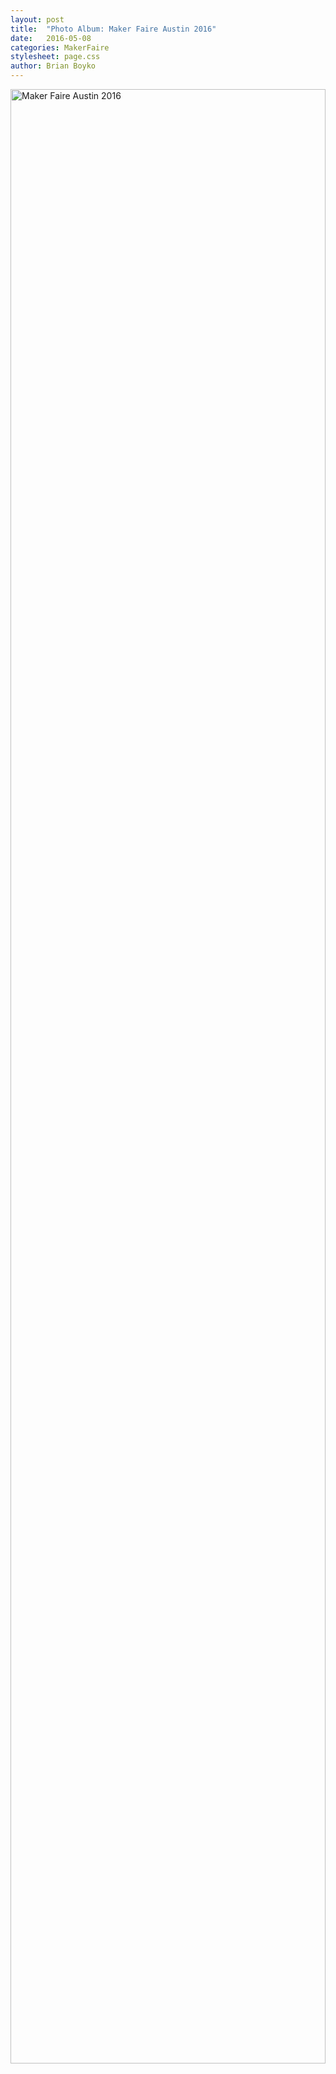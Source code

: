 ```yaml
---
layout: post
title:  "Photo Album: Maker Faire Austin 2016"
date:   2016-05-08
categories: MakerFaire
stylesheet: page.css
author: Brian Boyko
---
```


<a data-flickr-embed="true" data-header="true" data-footer="true"  href="https://www.flickr.com/photos/24985865@N00/albums/72157667461382450" title="Maker Faire Austin 2016"><img src="https://farm8.staticflickr.com/7051/26614617580_133f62ba85_b.jpg" width="100%" height="90%" alt="Maker Faire Austin 2016"></a><script async src="//embedr.flickr.com/assets/client-code.js" charset="utf-8"></script>
